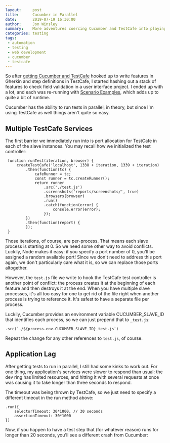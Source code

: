 ```yaml
---
layout:     post
title:      Cucumber in Parallel
date:       2019-07-19 16:30:00
author:     Jon Winsley
summary:    More adventures coercing Cucumber and TestCafe into playing nicely - in parallel this time!
categories: testing
tags:
 - automation
 - testing
 - web development
 - cucumber
 - testcafe
---
```


So after [getting Cucumber and TestCafe](https://www.jonwinsley.com/testing/2019/07/15/cucumber-and-testcafe/) hooked up to write features in Gherkin and step definitions in TestCafe, I started hashing out a stack of features to check field validation in a user interface project. I ended up with a lot, and each was re-running with [Scenario Examples](https://cucumber.io/docs/gherkin/reference/#example), which adds up to quite a bit of runtime.

Cucumber has the ability to run tests in parallel, in theory, but since I'm using TestCafe as well things aren't quite so easy.

## Multiple TestCafe Services

The first barrier we immediately run into is port allocation for TestCafe in each of the slave instances. You may recall how we initialized the test controller:


     function runTest(iteration, browser) {
         createTestCafe('localhost', 1338 + iteration, 1339 + iteration)
             .then(function(tc) {
                 cafeRunner = tc;
                 const runner = tc.createRunner();
                 return runner
                     .src('./test.js')
                     .screenshots('reports/screenshots/', true)
                     .browsers(browser)
                     .run()
                     .catch(function(error) {
                         console.error(error);
                     });
             })
             .then(function(report) {
             });
     }

Those iterations, of course, are per-process. That means each slave process is starting at 0. So we need some other way to avoid conflicts. Luckily, Node makes it easy: if you specify a port number of 0, you'll be assigned a random available port! Since we don't need to address this port again, we don't particularly care what it is, so we can replace those ports altogether.

However, the `test.js` file we write to hook the TestCafe test controller is another point of conflict: the process creates it at the beginning of each feature and then destroys it at the end. When you have multiple slave processes, it's all too easy for one to get rid of the file right when another process is trying to reference it. It's safest to have a separate file per process.

Luckily, Cucumber provides an environment variable CUCUMBER_SLAVE_ID that identifies each process, so we can just prepend that to `_test.js`:

    .src(`./${process.env.CUCUMBER_SLAVE_ID}_test.js`)

Repeat the change for any other references to `test.js`, of course.

## Application Lag

After getting tests to run in parallel, I still had some kinks to work out. For one thing, my application's services were slower to respond than usual: the dev ring has limited resources, and hitting it with several requests at once was causing it to take longer than three seconds to respond. 

The timeout was being thrown by TestCafe, so we just need to specify a different timeout in the run method above:

    .run({
        selectorTimeout: 30*1000, // 30 seconds
        assertionTimeout: 30*1000
    })

Now, if you happen to have a test step that (for whatever reason) runs for longer than 20 seconds, you'll see a different crash from Cucumber:
